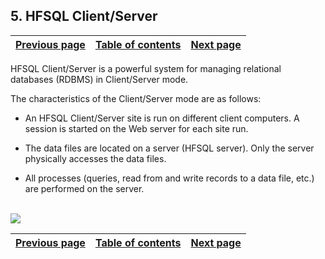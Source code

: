 
## 5. HFSQL Client/Server
			

| [Previous page](../Concepts_WB/1410087424.md) | [Table of contents](../Concepts_WB/1410087102.md) | [Next page](../Concepts_WB/1410087428.md) |
| --- | --- | --- |



<a name="NOTE1"></a>
<a name="NOTE1_1"></a>
HFSQL Client/Server is a powerful system for managing relational databases (RDBMS) in Client/Server mode.

The characteristics of the Client/Server mode are as follows:

- An HFSQL Client/Server site is run on different client computers. A session is started on the Web server for each site run.

- The data files are located on a server (HFSQL server). Only the server physically accesses the data files.

- All processes (queries, read from and write records to a data file, etc.) are performed on the server. 

<br>![](https://doc.pcsoft.fr/en-US/images/image.awp?langid=3&name=WB-HFSQL-Client-Serveur.gif)


| [Previous page](../Concepts_WB/1410087424.md) | [Table of contents](../Concepts_WB/1410087102.md) | [Next page](../Concepts_WB/1410087428.md) |
| --- | --- | --- |




